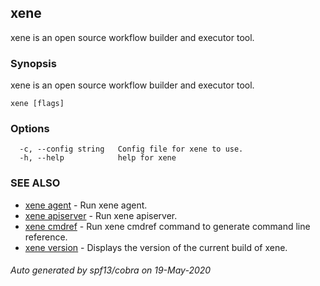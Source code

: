 ## xene

xene is an open source workflow builder and executor tool.

### Synopsis

xene is an open source workflow builder and executor tool.

```
xene [flags]
```

### Options

```
  -c, --config string   Config file for xene to use.
  -h, --help            help for xene
```

### SEE ALSO

* [xene agent](xene_agent.md)	 - Run xene agent.
* [xene apiserver](xene_apiserver.md)	 - Run xene apiserver.
* [xene cmdref](xene_cmdref.md)	 - Run xene cmdref command to generate command line reference.
* [xene version](xene_version.md)	 - Displays the version of the current build of xene.

###### Auto generated by spf13/cobra on 19-May-2020
